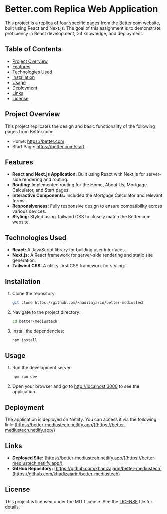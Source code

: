 
# Better.com Replica Web Application

This project is a replica of four specific pages from the Better.com website, built using React and Next.js. The goal of this assignment is to demonstrate proficiency in React development, Git knowledge, and deployment.

## Table of Contents

- [Project Overview](#project-overview)
- [Features](#features)
- [Technologies Used](#technologies-used)
- [Installation](#installation)
- [Usage](#usage)
- [Deployment](#deployment)
- [Links](#links)
- [License](#license)

## Project Overview

This project replicates the design and basic functionality of the following pages from Better.com:
- Home: https://better.com
- Start Page: https://better.com/start

## Features

- **React and Next.js Application:** Built using React with Next.js for server-side rendering and routing.
- **Routing:** Implemented routing for the Home, About Us, Mortgage Calculator, and Start pages.
- **Interactive Components:** Included the Mortgage Calculator and relevant forms.
- **Responsiveness:** Fully responsive design to ensure compatibility across various devices.
- **Styling:** Styled using Tailwind CSS to closely match the Better.com website.

## Technologies Used

- **React:** A JavaScript library for building user interfaces.
- **Next.js:** A React framework for server-side rendering and static site generation.
- **Tailwind CSS:** A utility-first CSS framework for styling.

## Installation

1. Clone the repository:
   ```bash
   git clone https://github.com/khadizajarin/better-mediustech
   ```
2. Navigate to the project directory:
   ```bash
   cd better-mediustech
   ```
3. Install the dependencies:
   ```bash
   npm install
   ```

## Usage

1. Run the development server:
   ```bash
   npm run dev
   ```
2. Open your browser and go to [http://localhost:3000](http://localhost:3000) to see the application.

## Deployment

The application is deployed on Netlify. You can access it via the following link:
[https://better-mediustech.netlify.app/](https://better-mediustech.netlify.app/)

## Links

- **Deployed Site:** [https://better-mediustech.netlify.app/](https://better-mediustech.netlify.app/)
- **GitHub Repository:** [https://github.com/khadizajarin/better-mediustech](https://github.com/khadizajarin/better-mediustech)

## License

This project is licensed under the MIT License. See the [LICENSE](LICENSE) file for details.
